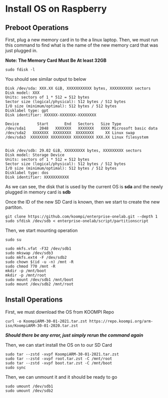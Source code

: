 # Install OS on Raspberry

## Preboot Operations

First, plug a new memory card in to the a linux laptop. Then, we must run this command to find what is the name of the new memory card that was just plugged in.

**Note: The Memory Card Must Be At least 32GB**

```console
sudo fdisk -l
```

You should see similar output to below

```console
Disk /dev/sda: XXX.XX GiB, XXXXXXXXXXX bytes, XXXXXXXXXX sectors
Disk model: XXX            
Units: sectors of 1 * 512 = 512 bytes
Sector size (logical/physical): 512 bytes / 512 bytes
I/O size (minimum/optimal): 512 bytes / 512 bytes
Disklabel type: gpt
Disk identifier: XXXXXX-XXXXXXX-XXXXXXXX

Device        Start       End   Sectors   Size Type
/dev/sda1      2048   XXXXXXX   XXXXXXX   XXXX Microsoft basic data
/dev/sda2   XXXXXXX  XXXXXXXX  XXXXXXXX     XX Linux swap
/dev/sda3  XXXXXXXX XXXXXXXXX XXXXXXXXX XXX.XX Linux filesystem


Disk /dev/sdb: 29.02 GiB, XXXXXXXXX bytes, XXXXXXXXX sectors
Disk model: Storage Device  
Units: sectors of 1 * 512 = 512 bytes
Sector size (logical/physical): 512 bytes / 512 bytes
I/O size (minimum/optimal): 512 bytes / 512 bytes
Disklabel type: dos
Disk identifier: XXXXXXXXXXX
```

As we can see, the disk that is used by the current OS is **sda** and the newly plugged in memory card is **sdb**

Once the ID of the new SD Card is known, then we start to create the new partiton.

```console
git clone https://github.com/koompi/enterprise-onelab.git --depth 1
sudo sfdisk /dev/sdb < enterprise-onelab/script/partitionscript
```

Then, we start mounting operation

```console
sudo su
```
```console
sudo mkfs.vfat -F32 /dev/sdb1
sudo mkswap /dev/sdb3
sudo mkfs.ext4 -F /dev/sdb2
sudo chown $(id -u -n) /mnt -R
sudo chmod 770 /mnt -R
mkdir -p /mnt/boot
mkdir -p /mnt/root
sudo mount /dev/sdb1 /mnt/boot
sudo mount /dev/sdb2 /mnt/root
```

## Install Operations

First, we must download the OS from KOOMPI Repo

```console
curl -o KoompiARM-30-01-2021.tar.zst https://repo.koompi.org/arm-iso/KoompiARM-30-01-2020.tar.zst
```

***Should there be any error, just simply rerun the command again***

Then, we can start install the OS on to our SD Card

```console
sudo tar --zstd -xvpf KoompiARM-30-01-2021.tar.zst
sudo tar --zstd -xvpf root.tar.zst -C /mnt/root
sudo tar --zstd -xvpf boot.tar.zst -C /mnt/boot
sudo sync
```

Then, we can unmount it and it should be ready to go

```console
sudo umount /dev/sdb1
sudo umount /dev/sdb2
```